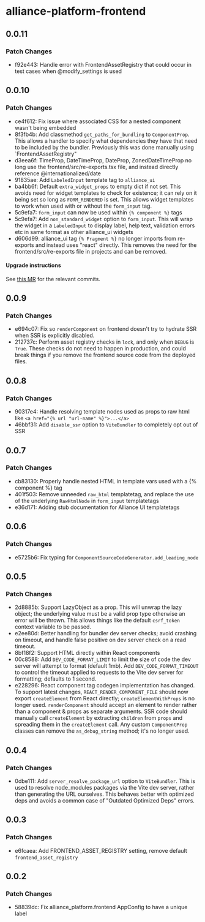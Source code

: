 # alliance-platform-frontend

## 0.0.11

### Patch Changes

- f92e443: Handle error with FrontendAssetRegistry that could occur in test cases when @modify_settings is used

## 0.0.10

### Patch Changes

- ce4f612: Fix issue where associated CSS for a nested component wasn't being embedded
- 8f3fb4b: Add classmethod `get_paths_for_bundling` to `ComponentProp`. This allows a handler to specify what dependencies they have that need to be included by the bundler. Previously this was done manually using `FrontendAssetRegistry"
- d3eea6f: TimeProp, DateTimeProp, DateProp, ZonedDateTimeProp no long use the frontend/src/re-exports.tsx file, and instead directly reference @internationalized/date
- 91835ae: Add `LabeledInput` template tag to `alliance_ui`
- ba4bb6f: Default `extra_widget_props` to empty dict if not set. This avoids need for widget templates to check for existence; it can rely on it being set so long as `FORM_RENDERED` is set. This allows widget templates to work when used with or without the `form_input` tag.
- 5c9efa7: `form_input` can now be used within `{% component %}` tags
- 5c9efa7: Add `non_standard_widget` option to `form_input`. This will wrap the widget in a `LabeledInput` to display label, help text, validation errors etc in same format as other alliance_ui widgets
- d606d99: alliance_ui tag `{% Fragment %}` no longer imports from re-exports and instead uses "react" directly. This removes the need for the frontend/src/re-exports file in projects and can be removed.

#### Upgrade instructions

See [this MR](https://gitlab.internal.alliancesoftware.com.au/alliance/template-django/-/merge_requests/495) for the relevant commits.

## 0.0.9

### Patch Changes

- e694c07: Fix so `renderComponent` on frontend doesn't try to hydrate SSR when SSR is explicitly disabled.
- 212737c: Perform asset registry checks in `lock`, and only when `DEBUG` is `True`. These checks do not need to happen in production, and could break things if you remove the frontend source code from the deployed files.

## 0.0.8

### Patch Changes

- 90317e4: Handle resolving template nodes used as props to raw html like `<a href="{% url "url-name" %}">...</a>`
- 46bbf31: Add `disable_ssr` option to `ViteBundler` to completely opt out of SSR

## 0.0.7

### Patch Changes

- cb83130: Properly handle nested HTML in template vars used with a {% component %} tag
- 401f503: Remove unneeded `raw_html` templatetag, and replace the use of the underlying `RawHtmlNode` in `form_input` templatetags
- e36d171: Adding stub documentation for Alliance UI templatetags

## 0.0.6

### Patch Changes

- e5725b6: Fix typing for `ComponentSourceCodeGenerator.add_leading_node`

## 0.0.5

### Patch Changes

- 2d8885b: Support LazyObject as a prop. This will unwrap the lazy object; the underlying value must be a valid prop type otherwise an error will be thrown. This allows things like the default `csrf_token` context variable to be passed.
- e2ee80d: Better handling for bundler dev server checks; avoid crashing on timeout, and handle false positive on dev server check on a read timeout.
- 8bf18f2: Support HTML directly within React components
- 00c8588: Add `DEV_CODE_FORMAT_LIMIT` to limit the size of code the dev server will attempt to format (default 1mb).
  Add `DEV_CODE_FORMAT_TIMEOUT` to control the timeout applied to requests to the Vite dev server for formatting; defaults to 1 second.
- e228296: React component tag codegen implementation has changed. To support latest changes, `REACT_RENDER_COMPONENT_FILE` should now export `createElement` from React directly; `createElementWithProps` is no longer used. `renderComponent` should accept an element to render rather than a component & props as separate arguments. SSR code should manually call `createElement` by extracting `children` from `props` and spreading them in the `createElement` call. Any custom `ComponentProp` classes can remove the `as_debug_string` method; it's no longer used.

## 0.0.4

### Patch Changes

- 0dbe111: Add `server_resolve_package_url` option to `ViteBundler`. This is used to resolve node_modules packages via the Vite dev server, rather than generating the URL ourselves. This behaves better with optimized deps and avoids a common case of "Outdated Optimized Deps" errors.

## 0.0.3

### Patch Changes

- e6fcaea: Add FRONTEND_ASSET_REGISTRY setting, remove default `frontend_asset_registry`

## 0.0.2

### Patch Changes

- 58839dc: Fix alliance_platform.frontend AppConfig to have a unique label
